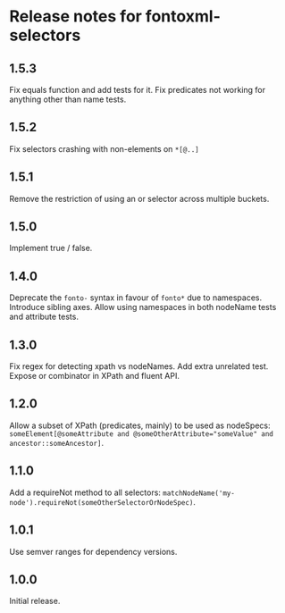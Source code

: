 # Release notes for fontoxml-selectors

## 1.5.3

Fix equals function and add tests for it.
Fix predicates not working for anything other than name tests.

## 1.5.2

Fix selectors crashing with non-elements on `*[@..]`

## 1.5.1

Remove the restriction of using an or selector across multiple buckets.

## 1.5.0

Implement true / false.

## 1.4.0

Deprecate the `fonto-` syntax in favour of `fonto*` due to namespaces.
Introduce sibling axes.
Allow using namespaces in both nodeName tests and attribute tests.

## 1.3.0

Fix regex for detecting xpath vs nodeNames.
Add extra unrelated test.
Expose or combinator in XPath and fluent API.

## 1.2.0

Allow a subset of XPath (predicates, mainly) to be used as nodeSpecs:
`someElement[@someAttribute and @someOtherAttribute="someValue" and ancestor::someAncestor]`.

## 1.1.0

Add a requireNot method to all selectors: `matchNodeName('my-node').requireNot(someOtherSelectorOrNodeSpec)`.

## 1.0.1

Use semver ranges for dependency versions.

## 1.0.0

Initial release.
